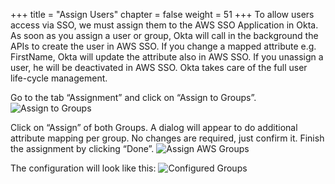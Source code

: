 +++
title = "Assign Users"
chapter = false
weight = 51
+++
To allow users access via SSO, we must assign them to the AWS SSO Application in Okta. As soon as you assign a user or group, Okta will call in the background the APIs to create the user in AWS SSO. If you change a mapped attribute e.g. FirstName, Okta will update the attribute also in AWS SSO. If you unassign a user, he will be deactivated in AWS SSO. Okta takes care of the full user life-cycle management.

Go to the tab “Assignment” and click on “Assign to Groups”.
![Assign to Groups](/images/210_assign_groups.jpg)

Click on “Assign” of both Groups. A dialog will appear to do additional attribute mapping per group. No changes are required, just confirm it. Finish the assignment by clicking “Done”.
![Assign AWS Groups](/images/220_assign_each_group.png)

The configuration will look like this:
![Configured Groups](/images/230_validate_assignment_configuration.jpg)